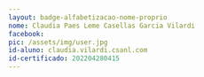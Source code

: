 ```yaml
---
layout: badge-alfabetizacao-nome-proprio
nome: Claudia Paes Leme Casellas Garcia Vilardi 
facebook:
pic: /assets/img/user.jpg
id-aluno: claudia.vilardi.csanl.com
id-certificado: 202204280415
---
```

